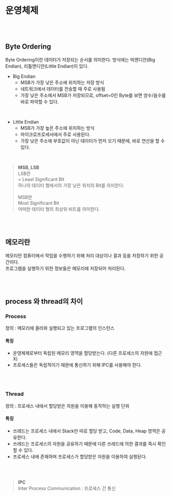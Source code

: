 # 운영체제

<br><br>

## Byte Ordering 

Byte Ordering이란 데이터가 저장되는 순서를 의미한다.
방식에는 빅엔디안(Big Endian), 리틀엔디안(Little Endian)이 있다.

- Big Endian
    - MSB가 가장 낮은 주소에 위치하는 저장 방식
    - 네트워크에서 데이터를 전송할 때 주로 사용됨
    - 가장 낮은 주소에서 MSB가 저장되므로, offset=0인 Byte를 보면 양수/음수를 바로 파악할 수 있다.

<br>

- Little Endian
    - MSB가 가장 높은 주소에 위치하는 방식
    - 마이크로프로세서에서 주로 사용된다.
    - 가장 낮은 주소에 부호값이 아닌 데이터가 먼저 오기 때문에, 바로 연산을 할 수 있다.

<br>

> **MSB, LSB** <br>
> LSB란 <br>
> = Least Significant Bit <br>
> 하나의 데이터 형에서의 가장 낮은 위치의 Bit를 의미한다.
> <br><br>
> MSB란 <br>
> Most Significant Bit <br>
> 어떠한 데이터 형의 최상위 비트를 의미한다.

<br><br>

## 메모리란
메모리란 컴퓨터에서 작업을 수행하기 위해 처리 대상이나 결과 등을 저장하기 위한 공간이다. <br>
프로그램을 실행하기 위한 정보들은 메모리에 저장되어 처리된다.

<br><br>

## process 와 thread의 차이

### Process 

정의 : 메모리에 올라와 실행되고 있는 프로그램의 인스턴스

#### 특징

- 운영체제로부터 독립된 메모리 영역을 할당받는다. (다른 프로세스의 자원에 접근 X)
- 프로세스들은 독립적이기 때문에 통신하기 위해 IPC를 사용해야 한다.

<br><br>

### Thread

정의 : 프로세스 내에서 할당받은 자원을 이용해 동작하는 실행 단위 

#### 특징
- 쓰레드는 프로세스 내에서 Stack만 따로 할당 받고, Code, Data, Heap 영역은 공유한다.
- 쓰레드는 프로세스의 자원을 공유하기 때문에 다른 쓰레드에 의한 결과를 즉시 확인할 수 있다.
- 프로세스 내에 존재하며 프로세스가 할당받은 자원을 이용하여 실행된다.


<br><br>

> **IPC** <br>
> Inter Process Communication : 프로세스 간 통신 

<br><br>
